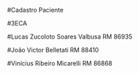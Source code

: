 #Cadastro Paciente

#3ECA

#Lucas Zucoloto Soares Valbusa RM 86935

#João Victor Belletati RM 88410

#Vinícius Ribeiro Micarelli RM 86868
